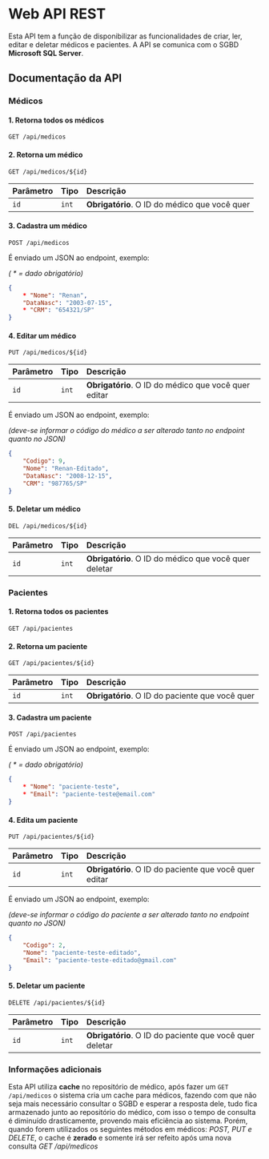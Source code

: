 # Web API REST
Esta API tem a função de disponibilizar as funcionalidades de criar, ler, editar e deletar médicos e pacientes. A API se comunica com o SGBD **Microsoft SQL Server**.

## Documentação da API

### Médicos

#### 1. Retorna todos os médicos

```http
GET /api/medicos
```

#### 2. Retorna um médico

```http
GET /api/medicos/${id}
```

| Parâmetro   | Tipo       | Descrição                                   |
| :---------- | :--------- | :------------------------------------------ |
| `id`      | `int` | **Obrigatório**. O ID do médico que você quer |

#### 3. Cadastra um médico

```http
POST /api/medicos
```
É enviado um JSON ao endpoint, exemplo:

_( * = dado obrigatório)_
```json
{
    * "Nome": "Renan",
    "DataNasc": "2003-07-15",
    * "CRM": "654321/SP"
}
```
#### 4. Editar um médico

```http
PUT /api/medicos/${id}
```

| Parâmetro   | Tipo       | Descrição                                   |
| :---------- | :--------- | :------------------------------------------ |
| `id`      | `int` | **Obrigatório**. O ID do médico que você quer editar|

É enviado um JSON ao endpoint, exemplo:

_(deve-se informar o código do médico a ser alterado tanto no endpoint quanto no JSON)_
```json
{
    "Codigo": 9,
    "Nome": "Renan-Editado",
    "DataNasc": "2008-12-15",
    "CRM": "987765/SP"
}
```

#### 5. Deletar um médico

```http
DEL /api/medicos/${id}
```

| Parâmetro   | Tipo       | Descrição                                   |
| :---------- | :--------- | :------------------------------------------ |
| `id`      | `int` | **Obrigatório**. O ID do médico que você quer deletar|

### Pacientes

#### 1. Retorna todos os pacientes

```http
GET /api/pacientes
```

#### 2. Retorna um paciente

```http
GET /api/pacientes/${id}
```

| Parâmetro   | Tipo       | Descrição                                   |
| :---------- | :--------- | :------------------------------------------ |
| `id`      | `int` | **Obrigatório**. O ID do paciente que você quer |

#### 3. Cadastra um paciente

```http
POST /api/pacientes
```
É enviado um JSON ao endpoint, exemplo:

_( * = dado obrigatório)_
```json
{
    * "Nome": "paciente-teste",
    * "Email": "paciente-teste@email.com"
}
```

#### 4. Edita um paciente

```http
PUT /api/pacientes/${id}
```

| Parâmetro   | Tipo       | Descrição                                   |
| :---------- | :--------- | :------------------------------------------ |
| `id`      | `int` | **Obrigatório**. O ID do paciente que você quer editar|

É enviado um JSON ao endpoint, exemplo:

_(deve-se informar o código do paciente a ser alterado tanto no endpoint quanto no JSON)_
```json
{
    "Codigo": 2,
    "Nome": "paciente-teste-editado",
    "Email": "paciente-teste-editado@gmail.com"
}
```

#### 5. Deletar um paciente

```http
DELETE /api/pacientes/${id}
```

| Parâmetro   | Tipo       | Descrição                                   |
| :---------- | :--------- | :------------------------------------------ |
| `id`      | `int` | **Obrigatório**. O ID do paciente que você quer deletar|

### Informações adicionais
Esta API utiliza **cache** no repositório de médico, após fazer um ```GET /api/medicos``` o sistema cria um cache para médicos, fazendo com que não seja mais necessário consultar o SGBD e esperar a resposta dele, tudo fica armazenado junto ao repositório do médico, com isso o tempo de consulta é diminuído drasticamente, provendo mais eficiência ao sistema. Porém, quando forem utilizados os seguintes métodos em médicos: _POST, PUT e DELETE_, o cache é **zerado** e somente irá ser refeito após uma nova consulta _GET /api/medicos_

